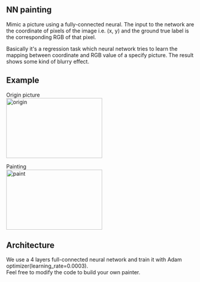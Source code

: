 ## NN painting
Mimic a picture using a fully-connected neural. The input to the network are the coordinate of pixels of the image i.e. (x, y) and the ground true label is the corresponding RGB of that pixel.

Basically it's a regression task which neural network tries to learn the mapping between coordinate and RGB value of a specify picture. The result shows some kind of blurry effect.

## Example  
Origin picture  
<img src="https://github.com/borgwang/toys/raw/master/nn_paint/res/origin.jpg" width = "256" height = "160" alt="origin" align=center />  

Painting  
<img src="https://media.giphy.com/media/9xjTwYDV6zIW1aE62R/giphy.gif" width = "256" height = "160" alt="paint" align=center />   

## Architecture
We use a 4 layers full-connected neural network and train it with Adam optimizer(learning_rate=0.0003).  
Feel free to modify the code to build your own painter.  
